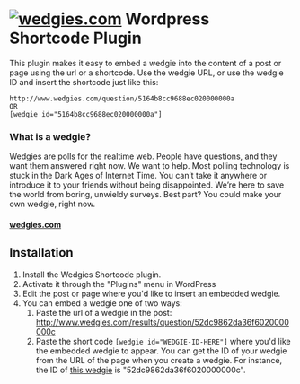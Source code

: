 # [![wedgies.com](https://www.wedgies.com/img/logo_blue.png)](http://wedgies.com/) Wordpress Shortcode Plugin

This plugin makes it easy to embed a wedgie into the content of a post or page using the url or a shortcode. Use the wedgie URL, or use the wedgie ID and insert the shortcode just like this:

```
http://www.wedgies.com/question/5164b8cc9688ec020000000a
OR
[wedgie id="5164b8cc9688ec020000000a"]
```

### What is a wedgie?

Wedgies are polls for the realtime web.
People have questions, and they want them answered right now. We want to help. Most polling technology is stuck in the Dark Ages of Internet Time. You can’t take it anywhere or introduce it to your friends without being disappointed. We’re here to save the world from boring, unwieldy surveys. Best part? You could make your own wedgie, right now. 

#### [wedgies.com](http://wedgies.com)

## Installation 

1. Install the Wedgies Shortcode plugin.
2. Activate it through the "Plugins" menu in WordPress
3. Edit the post or page where you'd like to insert an embedded wedgie.
4. You can embed a wedgie one of two ways:
    1. Paste the url of a wedgie in the post: http://www.wedgies.com/results/question/52dc9862da36f6020000000c
    2. Paste the short code `[wedgie id="WEDGIE-ID-HERE"]` where you'd like the embedded wedgie to appear. You can get the ID of your wedgie from the URL of the page when you create a wedgie. For instance, the ID of [this wedgie](http://www.wedgies.com/results/question/52dc9862da36f6020000000c) is "52dc9862da36f6020000000c".